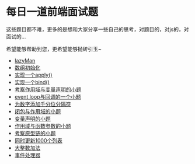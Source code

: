 # 每日一道前端面试题   

这些题目都不难，更多的是想和大家分享一些自己的思考，对题目的，对js的，对面试的...   

希望能够帮助到您，更希望能够抛砖引玉~

- [lazyMan](https://github.com/lidad/every-day-a-challenge/tree/master/lazyman)   
- [数组初始化](https://github.com/lidad/every-day-a-challenge/blob/master/initializeAarray)
- [实现一个apply()](https://github.com/lidad/every-day-a-challenge/tree/master/apply)
- [实现一个bind()](https://github.com/lidad/every-day-a-challenge/tree/master/bind)
- [考察作用域与变量声明的小题](https://github.com/lidad/every-day-a-challenge/tree/master/scopes)
- [event loop与回调的一个小题](https://github.com/lidad/every-day-a-challenge/tree/master/el%26cb)
- [为数字添加千分位分隔符](https://github.com/lidad/every-day-a-challenge/tree/master/addseparator)
- [闭包与作用域的小题](https://github.com/lidad/every-day-a-challenge/tree/master/cl%26sc)
- [变量声明的小题](https://github.com/lidad/every-day-a-challenge/tree/master/sc1)
- [作用域与函数参数的小题](https://github.com/lidad/every-day-a-challenge/tree/master/scopes1)
- [考察原型链的小题](https://github.com/lidad/every-day-a-challenge/tree/master/prototype1)
- [同时更新1000个列表](https://github.com/lidad/every-day-a-challenge/tree/master/1000lists)
- [大整数加法](https://github.com/lidad/every-day-a-challenge/tree/master/bigInitPlus)
- [事件处理器](https://github.com/lidad/every-day-a-challenge/tree/master/eventHandle)



